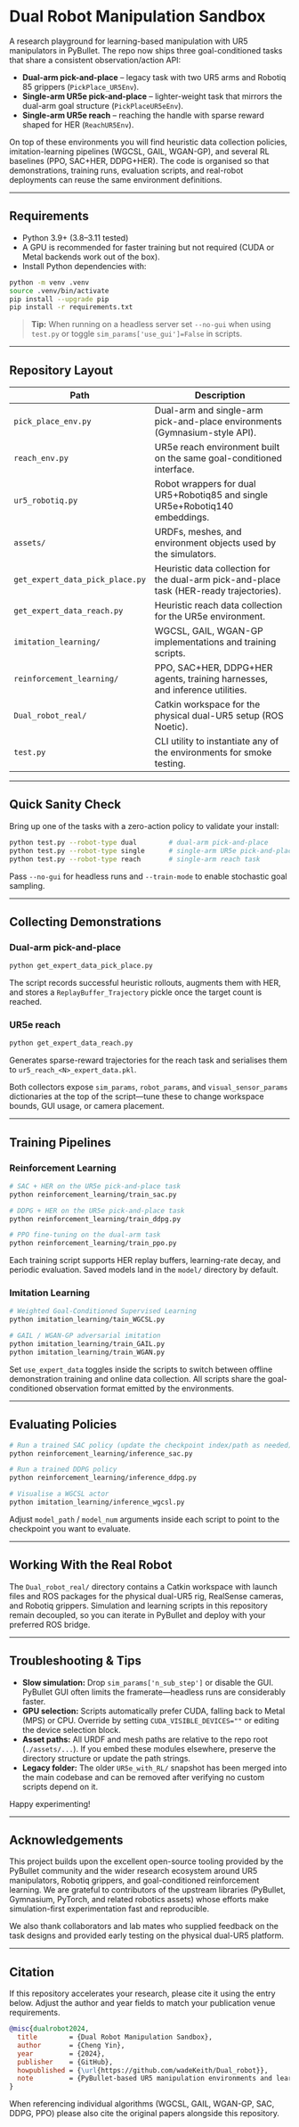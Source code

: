 # Dual Robot Manipulation Sandbox

A research playground for learning-based manipulation with UR5 manipulators in PyBullet. The repo now ships three goal-conditioned tasks that share a consistent observation/action API:

- **Dual-arm pick-and-place** – legacy task with two UR5 arms and Robotiq 85 grippers (`PickPlace_UR5Env`).
- **Single-arm UR5e pick-and-place** – lighter-weight task that mirrors the dual-arm goal structure (`PickPlaceUR5eEnv`).
- **Single-arm UR5e reach** – reaching the handle with sparse reward shaped for HER (`ReachUR5Env`).

On top of these environments you will find heuristic data collection policies, imitation-learning pipelines (WGCSL, GAIL, WGAN-GP), and several RL baselines (PPO, SAC+HER, DDPG+HER). The code is organised so that demonstrations, training runs, evaluation scripts, and real-robot deployments can reuse the same environment definitions.

---

## Requirements

- Python 3.9+ (3.8–3.11 tested)
- A GPU is recommended for faster training but not required (CUDA or Metal backends work out of the box).
- Install Python dependencies with:

```bash
python -m venv .venv
source .venv/bin/activate
pip install --upgrade pip
pip install -r requirements.txt
```

> **Tip:** When running on a headless server set `--no-gui` when using `test.py` or toggle `sim_params['use_gui']=False` in scripts.

---

## Repository Layout

| Path | Description |
| --- | --- |
| `pick_place_env.py` | Dual-arm and single-arm pick-and-place environments (Gymnasium-style API). |
| `reach_env.py` | UR5e reach environment built on the same goal-conditioned interface. |
| `ur5_robotiq.py` | Robot wrappers for dual UR5+Robotiq85 and single UR5e+Robotiq140 embeddings. |
| `assets/` | URDFs, meshes, and environment objects used by the simulators. |
| `get_expert_data_pick_place.py` | Heuristic data collection for the dual-arm pick-and-place task (HER-ready trajectories). |
| `get_expert_data_reach.py` | Heuristic reach data collection for the UR5e environment. |
| `imitation_learning/` | WGCSL, GAIL, WGAN-GP implementations and training scripts. |
| `reinforcement_learning/` | PPO, SAC+HER, DDPG+HER agents, training harnesses, and inference utilities. |
| `Dual_robot_real/` | Catkin workspace for the physical dual-UR5 setup (ROS Noetic). |
| `test.py` | CLI utility to instantiate any of the environments for smoke testing. |

---

## Quick Sanity Check

Bring up one of the tasks with a zero-action policy to validate your install:

```bash
python test.py --robot-type dual        # dual-arm pick-and-place
python test.py --robot-type single      # single-arm UR5e pick-and-place
python test.py --robot-type reach       # single-arm reach task
```

Pass `--no-gui` for headless runs and `--train-mode` to enable stochastic goal sampling.

---

## Collecting Demonstrations

### Dual-arm pick-and-place
```bash
python get_expert_data_pick_place.py
```
The script records successful heuristic rollouts, augments them with HER, and stores a `ReplayBuffer_Trajectory` pickle once the target count is reached.

### UR5e reach
```bash
python get_expert_data_reach.py
```
Generates sparse-reward trajectories for the reach task and serialises them to `ur5_reach_<N>_expert_data.pkl`.

Both collectors expose `sim_params`, `robot_params`, and `visual_sensor_params` dictionaries at the top of the script—tune these to change workspace bounds, GUI usage, or camera placement.

---

## Training Pipelines

### Reinforcement Learning

```bash
# SAC + HER on the UR5e pick-and-place task
python reinforcement_learning/train_sac.py

# DDPG + HER on the UR5e pick-and-place task
python reinforcement_learning/train_ddpg.py

# PPO fine-tuning on the dual-arm task
python reinforcement_learning/train_ppo.py
```

Each training script supports HER replay buffers, learning-rate decay, and periodic evaluation. Saved models land in the `model/` directory by default.

### Imitation Learning

```bash
# Weighted Goal-Conditioned Supervised Learning
python imitation_learning/tain_WGCSL.py

# GAIL / WGAN-GP adversarial imitation
python imitation_learning/train_GAIL.py
python imitation_learning/train_WGAN.py
```

Set `use_expert_data` toggles inside the scripts to switch between offline demonstration training and online data collection. All scripts share the goal-conditioned observation format emitted by the environments.

---

## Evaluating Policies

```bash
# Run a trained SAC policy (update the checkpoint index/path as needed)
python reinforcement_learning/inference_sac.py

# Run a trained DDPG policy
python reinforcement_learning/inference_ddpg.py

# Visualise a WGCSL actor
python imitation_learning/inference_wgcsl.py
```

Adjust `model_path` / `model_num` arguments inside each script to point to the checkpoint you want to evaluate.

---

## Working With the Real Robot

The `Dual_robot_real/` directory contains a Catkin workspace with launch files and ROS packages for the physical dual-UR5 rig, RealSense cameras, and Robotiq grippers. Simulation and learning scripts in this repository remain decoupled, so you can iterate in PyBullet and deploy with your preferred ROS bridge.

---

## Troubleshooting & Tips

- **Slow simulation:** Drop `sim_params['n_sub_step']` or disable the GUI. PyBullet GUI often limits the framerate—headless runs are considerably faster.
- **GPU selection:** Scripts automatically prefer CUDA, falling back to Metal (MPS) or CPU. Override by setting `CUDA_VISIBLE_DEVICES=""` or editing the device selection block.
- **Asset paths:** All URDF and mesh paths are relative to the repo root (`./assets/...`). If you embed these modules elsewhere, preserve the directory structure or update the path strings.
- **Legacy folder:** The older `UR5e_with_RL/` snapshot has been merged into the main codebase and can be removed after verifying no custom scripts depend on it.

Happy experimenting!

---

## Acknowledgements

This project builds upon the excellent open-source tooling provided by the PyBullet community and the wider research ecosystem around UR5 manipulators, Robotiq grippers, and goal-conditioned reinforcement learning. We are grateful to contributors of the upstream libraries (PyBullet, Gymnasium, PyTorch, and related robotics assets) whose efforts make simulation-first experimentation fast and reproducible.

We also thank collaborators and lab mates who supplied feedback on the task designs and provided early testing on the physical dual-UR5 platform.

---

## Citation

If this repository accelerates your research, please cite it using the entry below. Adjust the author and year fields to match your publication venue requirements.

```bibtex
@misc{dualrobot2024,
  title        = {Dual Robot Manipulation Sandbox},
  author       = {Cheng Yin},
  year         = {2024},
  publisher    = {GitHub},
  howpublished = {\url{https://github.com/wadeKeith/Dual_robot}},
  note         = {PyBullet-based UR5 manipulation environments and learning pipelines}
}
```

When referencing individual algorithms (WGCSL, GAIL, WGAN-GP, SAC, DDPG, PPO) please also cite the original papers alongside this repository.
